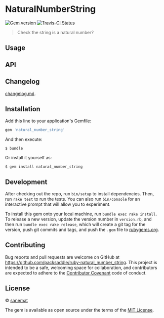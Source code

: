 # NaturalNumberString

[![Gem version][gem-image]][gem-url] [![Travis-CI Status][travis-image]][travis-url]

> Check the string is a natural number?


## Usage


## API


## Changelog

[changelog.md](./changelog.md).


## Installation

Add this line to your application's Gemfile:

```ruby
gem 'natural_number_string'
```

And then execute:

    $ bundle

Or install it yourself as:

    $ gem install natural_number_string


## Development

After checking out the repo, run `bin/setup` to install dependencies. Then, run `rake test` to run the tests. You can also run `bin/console` for an interactive prompt that will allow you to experiment.

To install this gem onto your local machine, run `bundle exec rake install`. To release a new version, update the version number in `version.rb`, and then run `bundle exec rake release`, which will create a git tag for the version, push git commits and tags, and push the `.gem` file to [rubygems.org](https://rubygems.org).


## Contributing

Bug reports and pull requests are welcome on GitHub at https://github.com/packsaddle/ruby-natural_number_string. This project is intended to be a safe, welcoming space for collaboration, and contributors are expected to adhere to the [Contributor Covenant](contributor-covenant.org) code of conduct.


## License

© [sanemat](http://sane.jp)

The gem is available as open source under the terms of the [MIT License](http://opensource.org/licenses/MIT).

[travis-url]: https://travis-ci.org/packsaddle/ruby-natural_number_string
[travis-image]: https://img.shields.io/travis/packsaddle/ruby-natural_number_string/master.svg?style=flat-square&label=build%20%28linux%29
[gem-url]: https://rubygems.org/gems/natural_number_string
[gem-image]: http://img.shields.io/gem/v/natural_number_string.svg?style=flat-square
